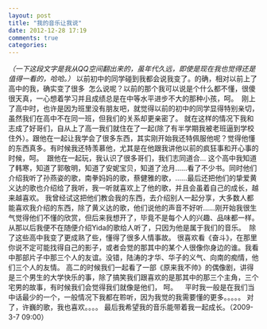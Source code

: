 ```yaml
---
layout: post
title: "我的音乐让我说"
date: 2012-12-28 17:19
comments: true
categories: 
---
```


_（一下这段文字是我从QQ空间翻出来的，虽年代久远，即使是现在我也觉得还是值得一看的，哈哈。）_ 以前初中的同学碰到我都会说我变了。的确，相对以前上了高中的我，确实变了很多  怎么说呢？以前的那个我可以说是个什么都不懂，很傻很天真，一心想着学习并且成绩总是在中等水平进步不大的那种小孩，呵。  刚上了高中时，也许是因为班里没有朋友吧，就觉得以前的初中的同学显得特别亲切，虽然我们在高中不在同一班，但我们的关系却更亲密了。 就在这样的情况下我和志成了好哥们，自从上了高一我们就住在了一起(除了有半学期我被老班逼到学校住外）。跟他在一起让我学会了很多东西，其实刚开始我还特佩服他呢？觉得他懂的东西真多。有时候我还特羡慕他，尤其是在他跟我讲他以前的疯狂事和开心事的时候，呵。  跟他在一起玩，我认识了很多哥们，我们志同道合… 这个高中我知道了韩寒，知道了郭敬明，知道了安妮宝贝，知道了沧月……看了不少书。同时他们介绍我听了孙燕姿的歌，南拳妈妈的歌，蔡健雅的歌，……最后还把他们的挚爱黄义达的歌也介绍给了我听，我一听就喜欢上了他的歌，并且会虽着自己的成长，越来越喜欢。 我曾经试这把他们教会我的东西，去介绍别人一起分享，大多数人都能喜欢我介绍的东西，除了黄义达的歌，他们说他的声音不好听……刚开始我很生气觉得他们不懂的欣赏，但后来我想开了，毕竟不是每个人的兴趣、品味都一样。从那以后我便不在随便介绍Yida的歌给人听了，只因为他是属于我们的音乐。  除了这些高中我变了更成熟了些，懂得了很多人情事故。 很喜欢看《奋斗》，在那里你说不定可能找得自己的影子，或者会觉的那其中的某个人很像你身边的谁。我看中那部片子中那三个人的友谊。没错，陆涛的才华、华子的义气、向南的痴情，他们三个人的友情。 高二的时候我们一起看了一部《原来我不帅》的偶像剧，讲得是三个男生的大学快乐的事，除了搞笑我们跟喜欢的是那其中的那三个主角，三个宅男的故事，有时候我们会觉得我们就像是他们， 呵。    平时我一般是在我们当中话最少的一个，一般情况下我都在聆听，因为我觉的我需要懂的更多。。。。。 对了，许巍的歌，我也喜欢。。。。 最后我希望我的音乐能带着我一起成长。（2009-3-7 09:00）